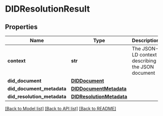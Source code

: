 # DIDResolutionResult

## Properties
Name | Type | Description | Notes
------------ | ------------- | ------------- | -------------
**context** | **str** | The JSON-LD context describing the JSON document | 
**did_document** | [**DIDDocument**](DIDDocument.md) |  | [optional] 
**did_document_metadata** | [**DIDDocumentMetadata**](DIDDocumentMetadata.md) |  | 
**did_resolution_metadata** | [**DIDResolutionMetadata**](DIDResolutionMetadata.md) |  | 

[[Back to Model list]](../README.md#documentation-for-models) [[Back to API list]](../README.md#documentation-for-api-endpoints) [[Back to README]](../README.md)

